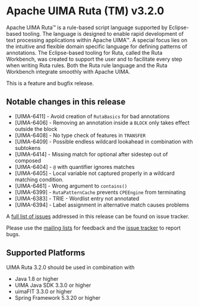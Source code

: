 <!--
***************************************************************
* Licensed to the Apache Software Foundation (ASF) under one
* or more contributor license agreements.  See the NOTICE file
* distributed with this work for additional information
* regarding copyright ownership.  The ASF licenses this file
* to you under the Apache License, Version 2.0 (the
* "License"); you may not use this file except in compliance
* with the License.  You may obtain a copy of the License at
*
*   http://www.apache.org/licenses/LICENSE-2.0
* 
* Unless required by applicable law or agreed to in writing,
* software distributed under the License is distributed on an
* "AS IS" BASIS, WITHOUT WARRANTIES OR CONDITIONS OF ANY
* KIND, either express or implied.  See the License for the
* specific language governing permissions and limitations
* under the License.
***************************************************************
-->
   
# Apache UIMA Ruta (TM) v3.2.0

Apache UIMA Ruta&#8482; is a rule-based script language supported by Eclipse-based tooling.
The language is designed to enable rapid development of text processing applications within Apache UIMA&#8482;. 
A special focus lies on the intuitive and flexible domain specific language for defining 
patterns of annotations. The Eclipse-based tooling for Ruta, called the Ruta Workbench,
was created to support the user and to facilitate every step when writing Ruta rules. Both the 
Ruta rule language and the Ruta Workbench integrate smoothly with Apache UIMA.

This is a feature and bugfix release.

## Notable changes in this release

* [UIMA-6411] - Avoid creation of `RutaBasics` for bad annotations
* [UIMA-6406] - Removing an annotation inside a `BLOCK` only takes effect outside the block
* [UIMA-6408] - No type check of features in `TRANSFER`
* [UIMA-6409] - Possible endless wildcard lookahead in combination with subtokens
* [UIMA-6414] - Missing match for optional after sidestep out of composed
* [UIMA-6404] - `@` with quantifier ignores matches
* [UIMA-6405] - Local variable not captured properly in a wildcard matching condition.
* [UIMA-6461] - Wrong argument to `contains()`
* [UIMA-6399] - `RutaPatternCache` prevents `CPEEngine` from terminating
* [UIMA-6383] - TRIE - Wordlist entry not annotated
* [UIMA-6394] - Label assignment in alternative match causes problems

A [full list of issues](https://issues.apache.org/jira/issues/?jql=project%20%3D%20UIMA%20AND%20fixVersion%20%3D%203.2.0ruta) addressed in this release can be found on issue tracker.

Please use the [mailing lists](https://uima.apache.org/mail-lists.html) for feedback and the [issue tracker](https://issues.apache.org/jira/browse/uima) to report bugs.


## Supported Platforms

UIMA Ruta 3.2.0 should be used in combination with

- Java 1.8 or higher
- UIMA Java SDK 3.3.0 or higher
- uimaFIT 3.3.0 or higher
- Spring Framework 5.3.20 or higher
